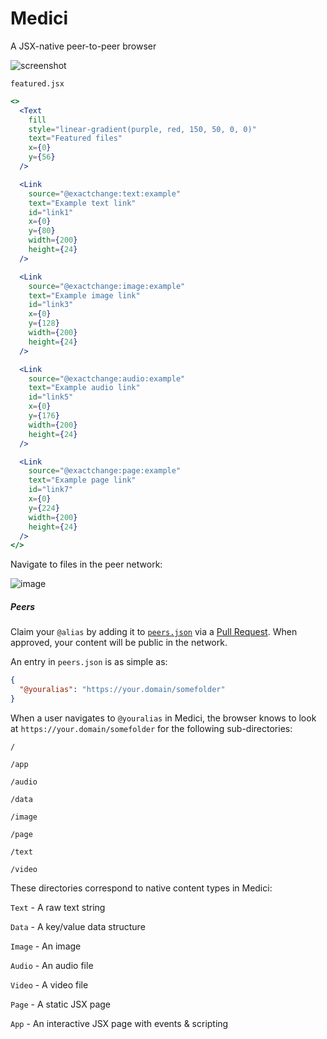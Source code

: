 # Medici
A JSX-native peer-to-peer browser

![screenshot](https://github.com/bennyschmidt/medici/assets/45407493/1d6c378a-2dcd-4806-b4cb-1e87ad0ece4a)

`featured.jsx`

```jsx
<>
  <Text 
    fill 
    style="linear-gradient(purple, red, 150, 50, 0, 0)" 
    text="Featured files" 
    x={0} 
    y={56} 
  />

  <Link 
    source="@exactchange:text:example" 
    text="Example text link" 
    id="link1" 
    x={0} 
    y={80} 
    width={200} 
    height={24} 
  />

  <Link 
    source="@exactchange:image:example" 
    text="Example image link" 
    id="link3" 
    x={0} 
    y={128} 
    width={200} 
    height={24} 
  />

  <Link 
    source="@exactchange:audio:example" 
    text="Example audio link" 
    id="link5" 
    x={0} 
    y={176} 
    width={200} 
    height={24} 
  />

  <Link 
    source="@exactchange:page:example" 
    text="Example page link" 
    id="link7" 
    x={0} 
    y={224} 
    width={200} 
    height={24} 
  />
</>
```

Navigate to files in the peer network:

![image](https://github.com/bennyschmidt/medici/assets/45407493/409aed09-0a2f-404d-8366-fb8202b8088f)

##### Peers

Claim your `@alias` by adding it to [`peers.json`](https://github.com/bennyschmidt/medici/blob/master/peers.json) via a [Pull Request](https://github.com/bennyschmidt/medici/pulls). When approved, your content will be public in the network.

An entry in `peers.json` is as simple as:

```json
{
  "@youralias": "https://your.domain/somefolder"
}
```

When a user navigates to `@youralias` in Medici, the browser knows to look at `https://your.domain/somefolder` for the following sub-directories:


`/`

  `/app`
  
  `/audio`
  
  `/data`
  
  `/image`
  
  `/page`
  
  `/text`
  
  `/video`

These directories correspond to native content types in Medici:

`Text` - A raw text string

`Data` - A key/value data structure

`Image` - An image

`Audio` - An audio file

`Video` - A video file

`Page` - A static JSX page

`App` - An interactive JSX page with events & scripting

